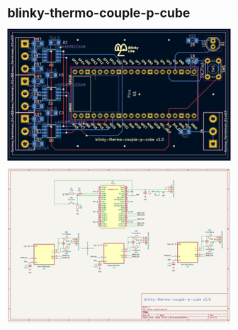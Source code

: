# blinky-thermo-couple-p-cube

![pcb](./blinky-thermo-couple-p-pcb.png)

![pcb](./blinky-thermo-couple-p-schem.png)
